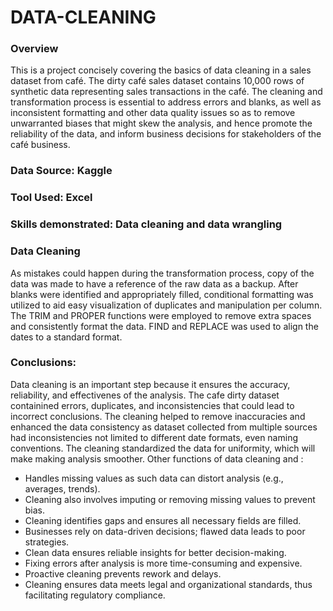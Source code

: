 # DATA-CLEANING
### Overview
This is a project concisely covering the basics of data cleaning in a sales dataset from café. The dirty café sales dataset contains 10,000 rows of synthetic data representing sales transactions in the café. The cleaning and transformation process is essential to address errors and blanks, as well as inconsistent formatting and other data quality issues so as to remove unwarranted biases that might skew the analysis, and hence promote the reliability of the data, and inform business decisions for stakeholders of the café business.
### Data Source: Kaggle
### Tool Used: Excel
### Skills demonstrated: Data cleaning and data wrangling
### Data Cleaning
As mistakes could happen during the transformation process, copy of the data was made to have a reference of the raw data as a backup. 
After blanks were identified and appropriately filled, conditional formatting was utilized to aid easy visualization of duplicates and manipulation per column. The TRIM and PROPER functions were employed to remove extra spaces and consistently format the data. 
FIND and REPLACE was used to align the dates to a standard format. 
### Conclusions: 
Data cleaning is an important step because it ensures the accuracy, reliability, and effectivenes of the analysis. The cafe dirty dataset containined errors, duplicates, and inconsistencies that could lead to incorrect conclusions. The cleaning helped to remove inaccuracies and enhanced the data consistency as dataset collected from multiple sources had inconsistencies not limited to different date formats, even naming conventions. The cleaning standardized the data for uniformity, which will make making analysis smoother. Other functions of data cleaning and :
   - Handles missing values as such data can distort analysis (e.g., averages, trends).  
   - Cleaning also involves imputing or removing missing values to prevent bias.   
   - Cleaning identifies gaps and ensures all necessary fields are filled.  
   - Businesses rely on data-driven decisions; flawed data leads to poor strategies.  
   - Clean data ensures reliable insights for better decision-making. 
   - Fixing errors after analysis is more time-consuming and expensive. 
   - Proactive cleaning prevents rework and delays.    
   - Cleaning ensures data meets legal and organizational standards, thus facilitating regulatory compliance.
